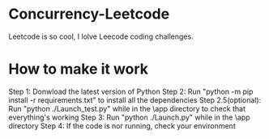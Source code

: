 # Concurrency-Leetcode
Leetcode is so cool, I lolve Leecode coding challenges. 

# How to make it work

Step 1: Donwload the latest version of Python
Step 2: Run "python -m pip install -r requirements.txt" to install all the dependencies 
Step 2.5(optional): Run "python ./Launch_test.py" while in the \app directory to check that everything's working
Step 3: Run "python ./Launch.py" while in the \app directory
Step 4: If the code is nor running, check your environment 
